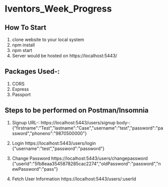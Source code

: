 # Iventors_Week_Progress

## How To Start
1. clone website to your local system
2. npm install
3. npm start
4. Server would be hosted on https://localhost:5443/

## Packages Used-:
1. CORS
2. Express
3. Passport

## Steps to be performed on Postman/Insomnia

1.	Signup
URL-: https://localhost:5443/users/signup
body-: {"firstname":"Test","lastname":"Case","username":"test","password":"password","phoneno":"9870500000"}

2.	Login
https://localhost:5443/users/login
{"username":"test","password":"password"}

3.	Change Password
https://localhost:5443/users/changepassword
{"userId":"5fb8eaa3545878285cac2274","oldPassword":"password","newPassword":"pass"}

4.	Fetch User Information
https://localhost:5443/users/:userId
